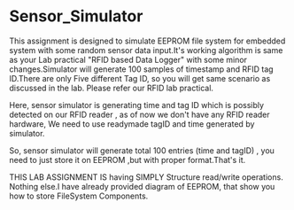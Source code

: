 # Sensor_Simulator
This assignment is designed to simulate EEPROM file system for embedded system with some random sensor data input.It's working algorithm is same as your Lab practical "RFID based Data Logger" with some minor changes.Simulator will generate 100 samples of timestamp and RFID tag ID.There are only Five different Tag ID, so you will get same scenario as discussed in the lab.
Please refer our RFID lab practical. 

Here, sensor simulator is generating time and tag ID which is possibly detected on our RFID reader , as of now we don't have any RFID reader hardware, We need to use readymade tagID and time generated by simulator.

So, sensor simulator will generate total 100 entries (time and tagID) , you need to just store it on EEPROM ,but with proper format.That's it.

THIS LAB ASSIGNMENT IS having SIMPLY Structure read/write operations. Nothing else.I have already provided diagram of EEPROM, that show you how to store FileSystem Components.
